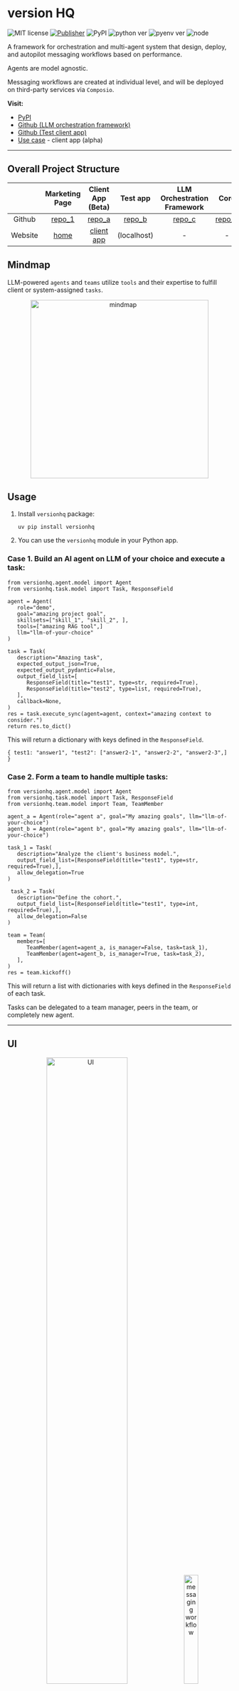 # version HQ

![MIT license](https://img.shields.io/badge/License-MIT-green) 
[![Publisher](https://github.com/versionHQ/multi-agent-system/actions/workflows/publish.yml/badge.svg)](https://github.com/versionHQ/multi-agent-system/actions/workflows/publish.yml) 
![PyPI](https://img.shields.io/badge/pypi-v1.1.7.2-blue)
![python ver](https://img.shields.io/badge/Python-3.12/3.13-purple) 
![pyenv ver](https://img.shields.io/badge/pyenv-2.4.23-orange)
![node](https://img.shields.io/badge/node-22.0-darkblue)


A framework for orchestration and multi-agent system that design, deploy, and autopilot messaging workflows based on performance.

Agents are model agnostic.

Messaging workflows are created at individual level, and will be deployed on third-party services via `Composio`.

**Visit:**

- [PyPI](https://pypi.org/project/versionhq/)
- [Github (LLM orchestration framework)](https://github.com/versionHQ/multi-agent-system)
- [Github (Test client app)](https://github.com/versionHQ/test-client-app)
- [Use case](https://versi0n.io/) - client app (alpha)


<hr />

## Overall Project Structure

|  | Marketing Page | Client App (Beta) | Test app | LLM Orchestration Framework | Core | Analyics |
| :---: | :---: | :---: | :---: | :---: | :---: | :---: |
| Github |  [repo_1](https://github.com/krik8235/pj_m_dev_home) | [repo_a](https://github.com/krik8235/pj_m_dev) | [repo_b](https://github.com/versionHQ/test-client-app) | [repo_c](https://github.com/versionHQ/multi-agent-system)  | [repo_d](https://github.com/krik8235/core)| [repo_e](https://github.com/versionHQ/clutering-analysis) |
| Website | [home](https://home.versi0n.io) | [client app](https://versi0n.io) | (localhost) | - | - | - |


## Mindmap

LLM-powered `agents` and `teams` utilize `tools` and their expertise to fulfill client or system-assigned `tasks`.

<p align="center">
   <img src="https://res.cloudinary.com/dfeirxlea/image/upload/v1733556715/pj_m_home/urwte15at3h0dr8mdlyo.png" alt="mindmap" width="400">
</p>


## Usage

1. Install `versionhq` package:
   ```
   uv pip install versionhq
   ```

2. You can use the `versionhq` module in your Python app.


### Case 1. Build an AI agent on LLM of your choice and execute a task:

   ```
   from versionhq.agent.model import Agent
   from versionhq.task.model import Task, ResponseField

   agent = Agent(
      role="demo",
      goal="amazing project goal",
      skillsets=["skill_1", "skill_2", ],
      tools=["amazing RAG tool",]
      llm="llm-of-your-choice"
   )

   task = Task(
      description="Amazing task",
      expected_output_json=True,
      expected_output_pydantic=False,
      output_field_list=[
         ResponseField(title="test1", type=str, required=True),
         ResponseField(title="test2", type=list, required=True),
      ],
      callback=None,
   )
   res = task.execute_sync(agent=agent, context="amazing context to consider.")
   return res.to_dict()
   ```

This will return a dictionary with keys defined in the `ResponseField`.

   ```
   { test1: "answer1", "test2": ["answer2-1", "answer2-2", "answer2-3",] }
   ```

### Case 2. Form a team to handle multiple tasks:

   ```
   from versionhq.agent.model import Agent
   from versionhq.task.model import Task, ResponseField
   from versionhq.team.model import Team, TeamMember

   agent_a = Agent(role="agent a", goal="My amazing goals", llm="llm-of-your-choice")
   agent_b = Agent(role="agent b", goal="My amazing goals", llm="llm-of-your-choice")

   task_1 = Task(
      description="Analyze the client's business model.",
      output_field_list=[ResponseField(title="test1", type=str, required=True),],
      allow_delegation=True
   )

    task_2 = Task(
      description="Define the cohort.",
      output_field_list=[ResponseField(title="test1", type=int, required=True),],
      allow_delegation=False
   )

   team = Team(
      members=[
         TeamMember(agent=agent_a, is_manager=False, task=task_1),
         TeamMember(agent=agent_b, is_manager=True, task=task_2),
      ],
   )
   res = team.kickoff()
   ```

This will return a list with dictionaries with keys defined in the `ResponseField` of each task.

Tasks can be delegated to a team manager, peers in the team, or completely new agent.


<hr />


## UI
<p align="center">
    <img alt="UI" src="https://res.cloudinary.com/dfeirxlea/image/upload/v1733414200/pj_m_home/tqgg3xfpk5x4i6rh3egv.png" width="60%">
&nbsp;&nbsp;&nbsp;
   <img src="https://res.cloudinary.com/dfeirxlea/image/upload/v1728302420/pj_m_home/xy58a7imyquuvkgukqxt.png" width="25%" alt="messaging workflow">
</p>
